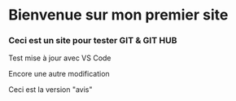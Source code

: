 # Bienvenue sur mon premier site

### Ceci est un site pour tester GIT & GIT HUB

Test mise à jour avec VS Code

Encore une autre modification

Ceci est la version "avis"
